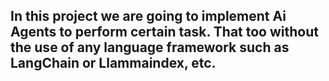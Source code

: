 ## In this project we are going to implement Ai Agents to perform certain task. That too without the use of any language framework such as LangChain or Llammaindex, etc.